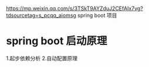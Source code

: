 https://mp.weixin.qq.com/s/3TSkT9AYZduJ2CEfAIx7vg?tdsourcetag=s_pcqq_aiomsg
spring boot 项目

# spring boot 启动原理
1.起步依赖分析
2.自动配置原理